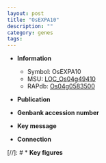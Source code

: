 ```yaml
---
layout: post
title: "OsEXPA10"
description: ""
category: genes
tags: 
---
```


* **Information**  
    + Symbol: OsEXPA10  
    + MSU: [LOC_Os04g49410](http://rice.uga.edu/cgi-bin/ORF_infopage.cgi?orf=LOC_Os04g49410)  
    + RAPdb: [Os04g0583500](http://rapdb.dna.affrc.go.jp/viewer/gbrowse_details/irgsp1?name=Os04g0583500)  

* **Publication**  

* **Genbank accession number**  

* **Key message**  

* **Connection**  

[//]: # * **Key figures**  


